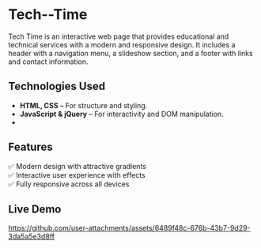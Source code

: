 # Tech--Time

Tech Time is an interactive web page that provides educational and technical services with a modern and responsive design. It includes a header with a navigation menu, a slideshow section, and a footer with links and contact information.

## **Technologies Used**  
- **HTML, CSS** – For structure and styling.  
- **JavaScript & jQuery** – For interactivity and DOM manipulation.
- 
## **Features**  
✅ Modern design with attractive gradients  
✅ Interactive user experience with effects  
✅ Fully responsive across all devices  


## Live Demo  


https://github.com/user-attachments/assets/6489f48c-676b-43b7-9d29-3da5a5e3d8ff


